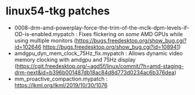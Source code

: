 # linux54-tkg patches

- 0008-drm-amd-powerplay-force-the-trim-of-the-mclk-dpm-levels-if-OD-is-enabled.mypatch : Fixes flickering on *some* AMD GPUs while using multiple monitors (https://bugs.freedesktop.org/show_bug.cgi?id=102646 https://bugs.freedesktop.org/show_bug.cgi?id=108941)
- amdgpu_dyn_mem_clock_75Hz_fix.mypatch : Allows dynamic video memory clocking with amdgpu and 75Hz display (https://cgit.freedesktop.org/~agd5f/linux/commit/?h=amd-staging-drm-next&id=b396b001487db18ac84d8d773d0234ac6b376dea)
- mm_proactive_compaction.mypatch : https://lkml.org/lkml/2019/10/30/1076
